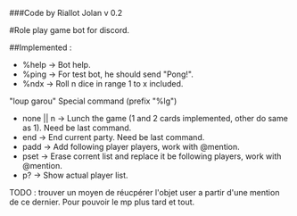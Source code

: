 ###Code by Riallot Jolan v 0.2

#Role play game bot for discord.

##Implemented :

- %help -> Bot help.
- %ping -> For test bot, he should send "Pong!".
- %ndx -> Roll n dice in range 1 to x included.

"loup garou" Special command (prefix "%lg")
- none || n -> Lunch the game (1 and 2 cards implemented, other do same as 1). Need be last command.
- end -> End current party. Need be last command.
- padd -> Add following player players, work with @mention.
- pset -> Erase corrent list and replace it be following players, work with @mention.
- p? -> Show actual player list.

TODO : trouver un moyen de réucpérer l'objet user a partir d'une mention de ce dernier. Pour pouvoir le mp plus tard et tout.